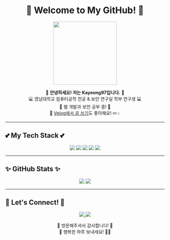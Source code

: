<h1 align="center">🌸 Welcome to My GitHub! 🌸</h1>

<p align="center">
  <img src="https://media.giphy.com/media/xThta1SVbFNEFLCWcU/giphy.gif" width="200"/>
</p>

<p align="center">
  🎀 <b>안녕하세요! 저는 Kayeong97입니다.</b> 🎀<br>
  💻 영남대학교 컴퓨터공학 전공 & 보안 연구실 학부 연구생 💻<br>
  🌱 웹 개발과 보안 공부 중! 🌱<br>
  📖 <a href="https://velog.io/@keepg0ing/posts">Velog에서 글 쓰기</a>도 좋아해요! ✏️💡
</p>

---

## 💕 My Tech Stack 💕
<p align="center">
  <img src="https://img.shields.io/badge/C-A8B9CC?style=for-the-badge&logo=c&logoColor=white"/>
  <img src="https://img.shields.io/badge/Python-3776AB?style=for-the-badge&logo=python&logoColor=white"/>
  <img src="https://img.shields.io/badge/JavaScript-F7DF1E?style=for-the-badge&logo=javascript&logoColor=black"/>
  <img src="https://img.shields.io/badge/React-61DAFB?style=for-the-badge&logo=react&logoColor=black"/>
  <img src="https://img.shields.io/badge/Linux-FCC624?style=for-the-badge&logo=linux&logoColor=black"/>
</p>

---

## ✨ GitHub Stats ✨
<p align="center">
  <img src="https://github-readme-stats.vercel.app/api?username=kayeong97&show_icons=true&theme=tokyonight"/>
  <img src="https://github-readme-streak-stats.herokuapp.com/?user=kayeong97&theme=tokyonight"/>
</p>

---

## 🌸 Let's Connect! 🌸
<p align="center">
  <a href="https://velog.io/@keepg0ing/posts">
    <img src="https://img.shields.io/badge/Velog-20C997?style=for-the-badge&logo=velog&logoColor=white"/>
  </a>
  <a href="mailto:your-email@example.com">
    <img src="https://img.shields.io/badge/Gmail-D14836?style=for-the-badge&logo=gmail&logoColor=white"/>
  </a>
</p>

<p align="center">
  🎀 방문해주셔서 감사합니다! 🎀<br>
  🐰 행복한 하루 보내세요! 🌷✨
</p>
